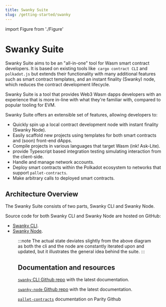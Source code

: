 ```yaml
---
title: Swanky Suite
slug: /getting-started/swanky
---
```


import Figure from './Figure'

# Swanky Suite

Swanky Suite aims to be an "all-in-one" tool for Wasm smart contract developers. It is based on existing tools like` cargo contract CLI` and `polkadot.js` but extends their functionality with many additional features such as smart contract templates, and an instant finality (Swanky) node, which reduces the contract development lifecycle.

Swanky Suite is a tool that provides Web3 Wasm dapps developers with an experience that is more in-line with what they're familiar with, compared to popular tooling for EVM.

Swanky Suite offers an extensible set of features, allowing developers to:

- Quickly spin up a local contract development node with instant finality (Swanky Node).
- Easily scaffold new projects using templates for both smart contracts and (soon) front-end dApps.
- Compile projects in various languages that target Wasm (ink! Ask-Lite).
- provide Typescript based integration testing simulating interaction from the client-side.
- Handle and manage network accounts.
- Deploy smart contracts within the Polkadot ecosystem to networks that support `pallet-contracts`.
- Make arbitrary calls to deployed smart contracts.

## Architecture Overview

The Swanky Suite consists of two parts, Swanky CLI and Swanky Node.

Source code for both Swanky CLI and Swanky Node are hosted on GitHub:

- [Swanky CLI](https://github.com/AstarNetwork/swanky-cli).
- [Swanky Node](https://github.com/AstarNetwork/swanky-node).

<Figure caption="The architecture envisioned for Swanky CLI and Swanky Node (Local developer node)" src={require('./assets/SwankySuiteAstar.png').default} width="100%"/>

:::note
The actual state deviates slightly from the above diagram as both the cli and the node are constantly iterated upon and updated, but it illustrates the general idea behind the suite.
:::

## Documentation and resources

[`swanky` CLI Github repo] with the latest documentation.

[`swanky-node` Github repo] with the latest documentation.

[`pallet-contracts`] documentation on Parity Github

[`pallet-contracts`]: https://github.com/paritytech/substrate/tree/master/frame/contracts
[`pallet-dapps-staking`]: https://github.com/AstarNetwork/astar-frame/tree/polkadot-v0.9.27/frame/dapps-staking
[`pallet-assets`]: https://github.com/paritytech/substrate/tree/master/frame/assets
[`swanky-node` github repo]: https://github.com/AstarNetwork/swanky-node
[`swanky` cli github repo]: https://github.com/AstarNetwork/swanky-cli
